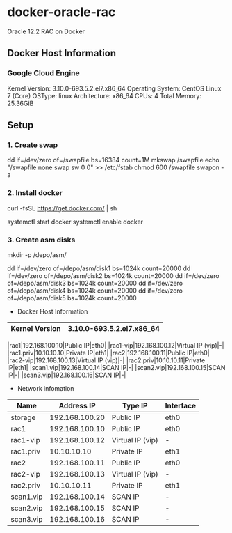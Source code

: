 # docker-oracle-rac
Oracle 12.2 RAC on Docker

## Docker Host Information

### Google Cloud Engine
Kernel Version: 3.10.0-693.5.2.el7.x86_64
Operating System: CentOS Linux 7 (Core)
OSType: linux
Architecture: x86_64
CPUs: 4
Total Memory: 25.36GiB

## Setup

### 1. Create swap

dd if=/dev/zero of=/swapfile bs=16384 count=1M
mkswap /swapfile
echo "/swapfile none swap sw 0 0" >> /etc/fstab
chmod 600 /swapfile
swapon -a

### 2. Install docker

curl -fsSL https://get.docker.com/ | sh

systemctl start docker 
systemctl enable docker

### 3. Create asm disks

mkdir -p /depo/asm/

dd if=/dev/zero of=/depo/asm/disk1 bs=1024k count=20000
dd if=/dev/zero of=/depo/asm/disk2 bs=1024k count=20000
dd if=/dev/zero of=/depo/asm/disk3 bs=1024k count=20000
dd if=/dev/zero of=/depo/asm/disk4 bs=1024k count=20000
dd if=/dev/zero of=/depo/asm/disk5 bs=1024k count=20000

- Docker Host Information

|Kernel Version|3.10.0-693.5.2.el7.x86_64|
|--------|--------|

|rac1|192.168.100.10|Public IP|eth0|
|rac1-vip|192.168.100.12|Virtual IP (vip)|-|
|rac1.priv|10.10.10.10|Private IP|eth1|
|rac2|192.168.100.11|Public IP|eth0|
|rac2-vip|192.168.100.13|Virtual IP (vip)|-|
|rac2.priv|10.10.10.11|Private IP|eth1|
|scan1.vip|192.168.100.14|SCAN IP|-|
|scan2.vip|192.168.100.15|SCAN IP|-|
|scan3.vip|192.168.100.16|SCAN IP|-|


- Network infomation

|Name|Address IP|Type IP|Interface|
|--------|--------|-------|-------|
|storage|192.168.100.20|Public IP|eth0|
|rac1|192.168.100.10|Public IP|eth0|
|rac1-vip|192.168.100.12|Virtual IP (vip)|-|
|rac1.priv|10.10.10.10|Private IP|eth1|
|rac2|192.168.100.11|Public IP|eth0|
|rac2-vip|192.168.100.13|Virtual IP (vip)|-|
|rac2.priv|10.10.10.11|Private IP|eth1|
|scan1.vip|192.168.100.14|SCAN IP|-|
|scan2.vip|192.168.100.15|SCAN IP|-|
|scan3.vip|192.168.100.16|SCAN IP|-|





